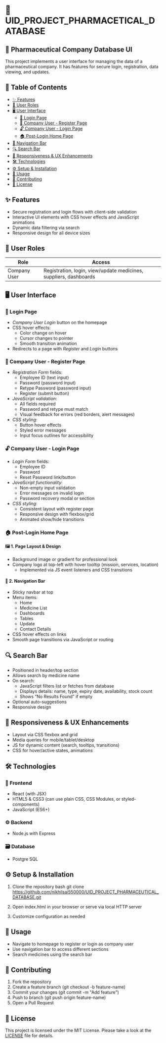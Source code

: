 # 💊 UID_PROJECT_PHARMACETICAL_DATABASE

## 🧪 Pharmaceutical Company Database UI

This project implements a user interface for managing the data of a pharmaceutical company. It has features for secure login, registration, data viewing, and updates.

## 📑  Table of Contents

- [✨ Features](#features)
- [👥 User Roles](#user-roles)
- [🖥️ User Interface](#user-interface)
  - [🔐 Login Page](#login-page)
  - [📝 Company User - Register Page](#company-user---register-page)
  - [🔓 Company User - Login Page](#company-user---login-page)
  - [🏠 Post-Login Home Page](#post-login-home-page)
- [🧭 Navigation Bar](#navigation-bar)
- [🔍 Search Bar](#search-bar)
- [📱 Responsiveness & UX Enhancements](#responsiveness--ux-enhancements)
- [🛠️ Technologies](#technologies)
- [⚙️ Setup & Installation](#setup--installation)
- [🚀 Usage](#usage)
- [🤝 Contributing](#contributing)
- [📝 License](#license)

## ✨ Features

- Secure registration and login flows with client-side validation
- Interactive UI elements with CSS hover effects and JavaScript animations
- Dynamic data filtering via search
- Responsive design for all device sizes


## 👥 User Roles

| Role         | Access                                              |
|--------------|-----------------------------------------------------|
| Company User | Registration, login, view/update medicines, suppliers, dashboards |


## 🖥️ User Interface

### 🔐 Login Page

- *Company User Login* button on the homepage
- CSS hover effects:
  - Color change on hover
  - Cursor changes to pointer
  - Smooth transition animation
- Redirects to a page with *Register* and *Login* buttons

### 📝 Company User - Register Page

- *Registration Form* fields:
  - Employee ID (text input)
  - Password (password input)
  - Retype Password (password input)
  - Register (submit button)
- *JavaScript validation*:
  - All fields required
  - Password and retype must match
  - Visual feedback for errors (red borders, alert messages)
- *CSS styling*:
  - Button hover effects
  - Styled error messages
  - Input focus outlines for accessibility

### 🔓 Company User - Login Page

- *Login Form* fields:
  - Employee ID
  - Password
  - Reset Password link/button
- *JavaScript functionality*:
  - Non-empty input validation
  - Error messages on invalid login
  - Password recovery modal or section
- *CSS styling*:
  - Consistent layout with register page
  - Responsive design with flexbox/grid
  - Animated show/hide transitions

### 🏠 Post-Login Home Page

#### 🖼️ 1. Page Layout & Design

- Background image or gradient for professional look
- Company logo at top-left with hover tooltip (mission, services, location)
  - Implemented via JS event listeners and CSS transitions

#### 🧭 2. Navigation Bar

- Sticky navbar at top
- Menu items:
  - Home
  - Medicine List
  - Dashboards
  - Tables
  - Update
  - Contact Details
- CSS hover effects on links
- Smooth page transitions via JavaScript or routing

## 🔍 Search Bar

- Positioned in header/top section
- Allows search by medicine name
- On search:
  - JavaScript filters list or fetches from database
  - Displays details: name, type, expiry date, availability, stock count
  - Shows “No Results Found” if empty
- Optional auto-suggestions
- Responsive design

## 📱 Responsiveness & UX Enhancements

- Layout via CSS flexbox and grid
- Media queries for mobile/tablet/desktop
- JS for dynamic content (search, tooltips, transitions)
- CSS for hover/active states, animations


## 🛠️ Technologies

### 🧩 Frontend
- React (with JSX)
- HTML5 & CSS3 (can use plain CSS, CSS Modules, or styled-components)
- JavaScript (ES6+)

### ⚙️ Backend 
- Node.js with Express

### 🗃️ Database 
- Postgre SQL

## ⚙️ Setup & Installation

1. Clone the repository
   bash
   git clone https://github.com/nikhilsai550000/UID_PROJECT_PHARMACEUTICAL_DATABASE.git
   
2. Open index.html in your browser or serve via local HTTP server
3. Customize configuration as needed

## 🚀 Usage

- Navigate to homepage to register or login as company user
- Use navigation bar to access different sections
- Search medicines using the search bar

## 🤝 Contributing

1. Fork the repository
2. Create a feature branch (git checkout -b feature-name)
3. Commit your changes (git commit -m "Add feature")
4. Push to branch (git push origin feature-name)
5. Open a Pull Request

## 📝 License

This project is licensed under the MIT License. Please take a look at the [LICENSE](LICENSE) file for details.
